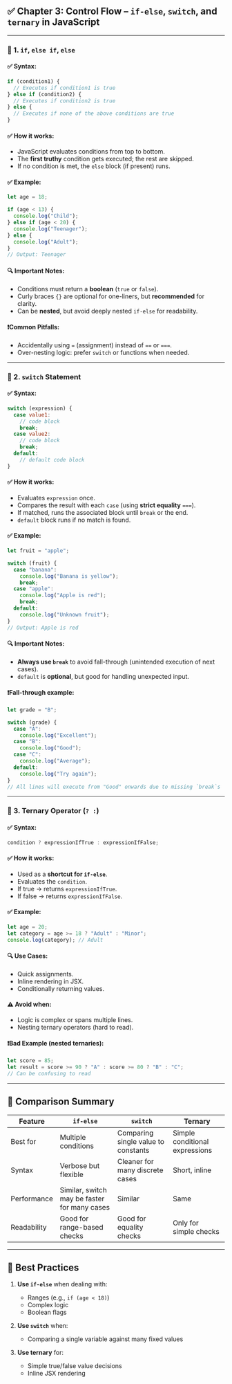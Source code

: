 ## ✅ Chapter 3: Control Flow – `if-else`, `switch`, and `ternary` in JavaScript

---

### 🔹 1. `if`, `else if`, `else`

#### ✅ Syntax:

```js
if (condition1) {
  // Executes if condition1 is true
} else if (condition2) {
  // Executes if condition2 is true
} else {
  // Executes if none of the above conditions are true
}
```

#### ✅ How it works:

* JavaScript evaluates conditions from top to bottom.
* The **first truthy** condition gets executed; the rest are skipped.
* If no condition is met, the `else` block (if present) runs.

#### ✅ Example:

```js
let age = 18;

if (age < 13) {
  console.log("Child");
} else if (age < 20) {
  console.log("Teenager");
} else {
  console.log("Adult");
}
// Output: Teenager
```

#### 🔍 Important Notes:

* Conditions must return a **boolean** (`true` or `false`).
* Curly braces `{}` are optional for one-liners, but **recommended** for clarity.
* Can be **nested**, but avoid deeply nested `if-else` for readability.

#### ❗Common Pitfalls:

* Accidentally using `=` (assignment) instead of `==` or `===`.
* Over-nesting logic: prefer `switch` or functions when needed.

---

### 🔹 2. `switch` Statement

#### ✅ Syntax:

```js
switch (expression) {
  case value1:
    // code block
    break;
  case value2:
    // code block
    break;
  default:
    // default code block
}
```

#### ✅ How it works:

* Evaluates `expression` once.
* Compares the result with each `case` (using **strict equality** `===`).
* If matched, runs the associated block until `break` or the end.
* `default` block runs if no match is found.

#### ✅ Example:

```js
let fruit = "apple";

switch (fruit) {
  case "banana":
    console.log("Banana is yellow");
    break;
  case "apple":
    console.log("Apple is red");
    break;
  default:
    console.log("Unknown fruit");
}
// Output: Apple is red
```

#### 🔍 Important Notes:

* **Always use `break`** to avoid fall-through (unintended execution of next cases).
* `default` is **optional**, but good for handling unexpected input.

#### ❗Fall-through example:

```js
let grade = "B";

switch (grade) {
  case "A":
    console.log("Excellent");
  case "B":
    console.log("Good");
  case "C":
    console.log("Average");
  default:
    console.log("Try again");
}
// All lines will execute from "Good" onwards due to missing `break`s
```

---

### 🔹 3. Ternary Operator (`? :`)

#### ✅ Syntax:

```js
condition ? expressionIfTrue : expressionIfFalse;
```

#### ✅ How it works:

* Used as a **shortcut for `if-else`**.
* Evaluates the `condition`.
* If true → returns `expressionIfTrue`.
* If false → returns `expressionIfFalse`.

#### ✅ Example:

```js
let age = 20;
let category = age >= 18 ? "Adult" : "Minor";
console.log(category); // Adult
```

#### 🔍 Use Cases:

* Quick assignments.
* Inline rendering in JSX.
* Conditionally returning values.

#### ⚠ Avoid when:

* Logic is complex or spans multiple lines.
* Nesting ternary operators (hard to read).

#### ❗Bad Example (nested ternaries):

```js
let score = 85;
let result = score >= 90 ? "A" : score >= 80 ? "B" : "C";
// Can be confusing to read
```

---

## 🔁 Comparison Summary

| Feature     | `if-else`                                    | `switch`                            | Ternary                        |
| ----------- | -------------------------------------------- | ----------------------------------- | ------------------------------ |
| Best for    | Multiple conditions                          | Comparing single value to constants | Simple conditional expressions |
| Syntax      | Verbose but flexible                         | Cleaner for many discrete cases     | Short, inline                  |
| Performance | Similar, switch may be faster for many cases | Similar                             | Same                           |
| Readability | Good for range-based checks                  | Good for equality checks            | Only for simple checks         |

---

## 🧠 Best Practices

1. **Use `if-else`** when dealing with:

   * Ranges (e.g., `if (age < 18)`)
   * Complex logic
   * Boolean flags

2. **Use `switch`** when:

   * Comparing a single variable against many fixed values

3. **Use ternary** for:

   * Simple true/false value decisions
   * Inline JSX rendering
